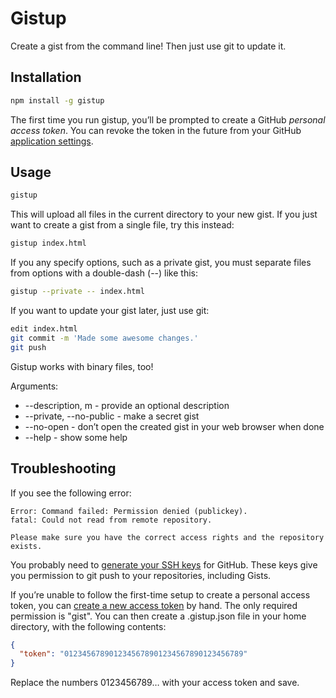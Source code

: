 # Gistup

Create a gist from the command line! Then just use git to update it.

## Installation

```bash
npm install -g gistup
```

The first time you run gistup, you’ll be prompted to create a GitHub *personal access token*. You can revoke the token in the future from your GitHub [application settings](https://github.com/settings/applications).

## Usage

```bash
gistup
```

This will upload all files in the current directory to your new gist. If you just want to create a gist from a single file, try this instead:

```bash
gistup index.html
```

If you any specify options, such as a private gist, you must separate files from options with a double-dash (--) like this:

```bash
gistup --private -- index.html
```

If you want to update your gist later, just use git:

```bash
edit index.html
git commit -m 'Made some awesome changes.'
git push
```

Gistup works with binary files, too!

Arguments:

* --description, m - provide an optional description
* --private, --no-public - make a secret gist
* --no-open - don’t open the created gist in your web browser when done
* --help - show some help

## Troubleshooting

If you see the following error:

```
Error: Command failed: Permission denied (publickey).
fatal: Could not read from remote repository.

Please make sure you have the correct access rights and the repository exists.
```

You probably need to [generate your SSH keys](https://help.github.com/articles/generating-ssh-keys) for GitHub. These keys give you permission to git push to your repositories, including Gists.

If you’re unable to follow the first-time setup to create a personal access token, you can [create a new access token](https://github.com/settings/tokens/new) by hand. The only required permission is "gist". You can then create a .gistup.json file in your home directory, with the following contents:

```json
{
  "token": "0123456789012345678901234567890123456789"
}
```

Replace the numbers 0123456789… with your access token and save.

